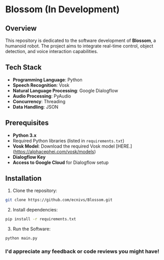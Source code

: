 # Blossom (In Development)

## Overview
This repository is dedicated to the software development of **Blossom**, a humanoid robot. The project aims to integrate real-time control, object detection, and voice interaction capabilities.

## Tech Stack
* **Programming Language**: Python
* **Speech Recognition**: Vosk
* **Natural Language Processing**: Google Dialogflow
* **Audio Processing**: PyAudio
* **Concurrency**: Threading
* **Data Handling**: JSON

## Prerequisites
* **Python 3.x**
* Required Python libraries (listed in `requirements.txt`)
* **Vosk Model**: Download the required Vosk model [HERE.] (https://alphacephei.com/vosk/models)
* **Dialogflow Key**
* **Access to Google Cloud** for Dialogflow setup

## Installation
1. Clone the repository:
```bash
git clone https://github.com/ecnivs/Blossom.git
```
2. Install dependencies:
```bash
pip install -r requirements.txt
```
3. Run the Software:
```bash
python main.py
```


### I'd appreciate any feedback or code reviews you might have!

